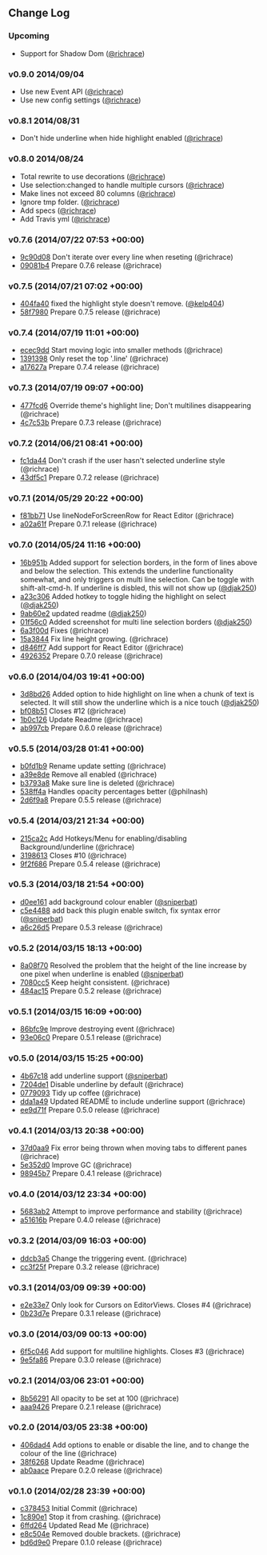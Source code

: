 ## Change Log

### Upcoming
- Support for Shadow Dom ([@richrace])

### v0.9.0 2014/09/04
- Use new Event API ([@richrace])
- Use new config settings ([@richrace])

### v0.8.1 2014/08/31
- Don't hide underline when hide highlight enabled ([@richrace])

### v0.8.0 2014/08/24
- Total rewrite to use decorations ([@richrace])
- Use selection:changed to handle multiple cursors ([@richrace])
- Make lines not exceed 80 columns ([@richrace])
- Ignore tmp folder. ([@richrace])
- Add specs ([@richrace])
- Add Travis yml ([@richrace])

### v0.7.6 (2014/07/22 07:53 +00:00)
- [9c90d08](https://github.com/richrace/highlight-line/commit/9c90d08eefcd567dfd4fb1db8b48037aedd7752e) Don't iterate over every line when reseting (@richrace)
- [09081b4](https://github.com/richrace/highlight-line/commit/09081b45e180959391607c8939cd76f2628efd18) Prepare 0.7.6 release (@richrace)

### v0.7.5 (2014/07/21 07:02 +00:00)
- [404fa40](https://github.com/richrace/highlight-line/commit/404fa4048fb43ea58598e8aa4b56709ba14989e5) fixed the highlight style doesn't remove. ([@kelp404])
- [58f7980](https://github.com/richrace/highlight-line/commit/58f79803086b605cf96dce3204b43513469e0361) Prepare 0.7.5 release (@richrace)

### v0.7.4 (2014/07/19 11:01 +00:00)
- [ecec9dd](https://github.com/richrace/highlight-line/commit/ecec9dd2605797c6682158bc09925eea2e752de8) Start moving logic into smaller methods (@richrace)
- [1391398](https://github.com/richrace/highlight-line/commit/1391398aeebdcc9cc5421d28ec1f8aff02f85120) Only reset the top '.line' (@richrace)
- [a17627a](https://github.com/richrace/highlight-line/commit/a17627a02172e5fd49a61db8982e0c5bb25070a1) Prepare 0.7.4 release (@richrace)

### v0.7.3 (2014/07/19 09:07 +00:00)
- [477fcd6](https://github.com/richrace/highlight-line/commit/477fcd633d73229af1854cc9298aae4a984cedf2) Override theme's highlight line; Don't multilines disappearing (@richrace)
- [4c7c53b](https://github.com/richrace/highlight-line/commit/4c7c53b777d1463a84957c3f351f6b463ea5c345) Prepare 0.7.3 release (@richrace)

### v0.7.2 (2014/06/21 08:41 +00:00)
- [fc1da44](https://github.com/richrace/highlight-line/commit/fc1da44d7d7be57ba1bab181064b5a5210f679bf) Don't crash if the user hasn't selected underline style (@richrace)
- [43df5c1](https://github.com/richrace/highlight-line/commit/43df5c1b5429c77ca8b0d3beb76146e1febfb2d8) Prepare 0.7.2 release (@richrace)

### v0.7.1 (2014/05/29 20:22 +00:00)
- [f81bb71](https://github.com/richrace/highlight-line/commit/f81bb7111fbf934349511110d3b9d033dbf6a1ac) Use lineNodeForScreenRow for React Editor (@richrace)
- [a02a61f](https://github.com/richrace/highlight-line/commit/a02a61fe7d1a10eef063de7ff83f8e202b7f4230) Prepare 0.7.1 release (@richrace)

### v0.7.0 (2014/05/24 11:16 +00:00)
- [16b951b](https://github.com/richrace/highlight-line/commit/16b951be1dcf094ecd7d1d5c60464bf12e026f12) Added support for selection borders, in the form of lines above and below the selection. This extends the underline functionality somewhat, and only triggers on multi line selection. Can be toggle with shift-alt-cmd-h. If underline is disbled, this will not show up ([@djak250])
- [a23c306](https://github.com/richrace/highlight-line/commit/a23c3063baba8355702e025943782d213c05c7ab) Added hotkey to toggle hiding the highlight on select ([@djak250])
- [9ab60e2](https://github.com/richrace/highlight-line/commit/9ab60e27e1cb56f4c83ecf8d83ab174f20c66a20) updated readme ([@djak250])
- [01f56c0](https://github.com/richrace/highlight-line/commit/01f56c0c158fcae4d50f9f455fe77c12a82f6503) Added screenshot for multi line selection borders ([@djak250])
- [6a3f00d](https://github.com/richrace/highlight-line/commit/6a3f00ddbf28f612b27402316b1870f3200d0d7b) Fixes (@richrace)
- [15a3844](https://github.com/richrace/highlight-line/commit/15a38441418728ac1a9aabf64d89e5b22955b644) Fix line height growing. (@richrace)
- [d846ff7](https://github.com/richrace/highlight-line/commit/d846ff71bcd2015bd493b68fff3ba60a0e583fb2) Add support for React Editor (@richrace)
- [4926352](https://github.com/richrace/highlight-line/commit/4926352264a96cf731f37de014bc376de70c24c8) Prepare 0.7.0 release (@richrace)

### v0.6.0 (2014/04/03 19:41 +00:00)
- [3d8bd26](https://github.com/richrace/highlight-line/commit/3d8bd2678405b9fdb446aa1e203d8c4f4a1fab46) Added option to hide highlight on line when a chunk of text is selected. It will still show the underline which is a nice touch ([@djak250])
- [bf08b51](https://github.com/richrace/highlight-line/commit/bf08b517d3faa9793db34a72c7bd8eecb39635d6) Closes #12 (@richrace)
- [1b0c126](https://github.com/richrace/highlight-line/commit/1b0c126e4ea314c996e54caa37e21b8491058e36) Update Readme (@richrace)
- [ab997cb](https://github.com/richrace/highlight-line/commit/ab997cb75b9c3ce8b2f1b124289e666eda491680) Prepare 0.6.0 release (@richrace)

### v0.5.5 (2014/03/28 01:41 +00:00)
- [b0fd1b9](https://github.com/richrace/highlight-line/commit/b0fd1b92d96fad4f3a047f01ae4e362bf884bc64) Rename update setting (@richrace)
- [a39e8de](https://github.com/richrace/highlight-line/commit/a39e8de92458de0d91d8310b34782760e533b2e9) Remove all enabled (@richrace)
- [b3793a8](https://github.com/richrace/highlight-line/commit/b3793a8acd28e335e7c89a7496307a69920fa99b) Make sure line is deleted (@richrace)
- [538ff4a](https://github.com/richrace/highlight-line/commit/538ff4a5b1d0fb5236fe3ddca6ddafdd99e1afe2) Handles opacity percentages better (@philnash)
- [2d6f9a8](https://github.com/richrace/highlight-line/commit/2d6f9a89056fe375fd199a5fb767c6c9b870fd17) Prepare 0.5.5 release (@richrace)

### v0.5.4 (2014/03/21 21:34 +00:00)
- [215ca2c](https://github.com/richrace/highlight-line/commit/215ca2c036c2be15f163d86fbf2180c4a56d3edf) Add Hotkeys/Menu for enabling/disabling Background/underline (@richrace)
- [3198613](https://github.com/richrace/highlight-line/commit/31986138b80b49d78582c78da0513e7e4758e7f7) Closes #10 (@richrace)
- [9f2f686](https://github.com/richrace/highlight-line/commit/9f2f68695ea89bc7e078403d6e7ff77b72d85992) Prepare 0.5.4 release (@richrace)

### v0.5.3 (2014/03/18 21:54 +00:00)
- [d0ee161](https://github.com/richrace/highlight-line/commit/d0ee1610eefcba7b6b61f9937214dd812f9bfb81) add background colour enabler ([@sniperbat])
- [c5e4488](https://github.com/richrace/highlight-line/commit/c5e44888ded3396baf37063cc611152560d380b4) add back this plugin enable switch, fix syntax error ([@sniperbat])
- [a6c26d5](https://github.com/richrace/highlight-line/commit/a6c26d50d39a70d7c9bf0c2214823a959308b2d4) Prepare 0.5.3 release (@richrace)

### v0.5.2 (2014/03/15 18:13 +00:00)
- [8a08f70](https://github.com/richrace/highlight-line/commit/8a08f706300b84667d1f49a7ff88fdd44d758d8c) Resolved the problem that the height of the line increase by one pixel when underline is enabled ([@sniperbat])
- [7080cc5](https://github.com/richrace/highlight-line/commit/7080cc58e5d523eceb4b32d442df01750a7f563c) Keep height consistent. (@richrace)
- [484ac15](https://github.com/richrace/highlight-line/commit/484ac15dc767a08d1d72bc8c467463640dccf575) Prepare 0.5.2 release (@richrace)

### v0.5.1 (2014/03/15 16:09 +00:00)
- [86bfc9e](https://github.com/richrace/highlight-line/commit/86bfc9e6cb362a0944ba724949a5821c5a3ba163) Improve destroying event (@richrace)
- [93e06c0](https://github.com/richrace/highlight-line/commit/93e06c06934b86cd473e1fa444a5f2da97f6c3e0) Prepare 0.5.1 release (@richrace)

### v0.5.0 (2014/03/15 15:25 +00:00)
- [4b67c18](https://github.com/richrace/highlight-line/commit/4b67c189b969ac58206469e7d5cd949def441b2b) add underline support ([@sniperbat])
- [7204de1](https://github.com/richrace/highlight-line/commit/7204de10c40004a116b3a312a5c59340ec0897ee) Disable underline by default (@richrace)
- [0779093](https://github.com/richrace/highlight-line/commit/07790934fb72fe779d0185672fd19c4cb677407a) Tidy up coffee (@richrace)
- [dda1a49](https://github.com/richrace/highlight-line/commit/dda1a49ffae51855b450da281687ef643f0e40f0) Updated README to include underline support (@richrace)
- [ee9d71f](https://github.com/richrace/highlight-line/commit/ee9d71f16ca8ea8874f72793b0e86af24bdff1aa) Prepare 0.5.0 release (@richrace)

### v0.4.1 (2014/03/13 20:38 +00:00)
- [37d0aa9](https://github.com/richrace/highlight-line/commit/37d0aa9f2fb3e6307f63fa664f327640a20b2643) Fix error being thrown when moving tabs to different panes (@richrace)
- [5e352d0](https://github.com/richrace/highlight-line/commit/5e352d0e566e198fc9f070cfb27e6d6c6bd99ebc) Improve GC (@richrace)
- [98945b7](https://github.com/richrace/highlight-line/commit/98945b7b39bdae61d156be486d55bae2f11ef598) Prepare 0.4.1 release (@richrace)

### v0.4.0 (2014/03/12 23:34 +00:00)
- [5683ab2](https://github.com/richrace/highlight-line/commit/5683ab29b340f3f85c39b45b0dae3b336f7b70bf) Attempt to improve performance and stability (@richrace)
- [a51616b](https://github.com/richrace/highlight-line/commit/a51616b85ed99c05ec657f62fd23f59e99ce49f7) Prepare 0.4.0 release (@richrace)

### v0.3.2 (2014/03/09 16:03 +00:00)
- [ddcb3a5](https://github.com/richrace/highlight-line/commit/ddcb3a53ece48c1f541bc7bc414329288bd9a18f) Change the triggering event. (@richrace)
- [cc3f25f](https://github.com/richrace/highlight-line/commit/cc3f25f51d19cf759c495c4d46232b20abe6591a) Prepare 0.3.2 release (@richrace)

### v0.3.1 (2014/03/09 09:39 +00:00)
- [e2e33e7](https://github.com/richrace/highlight-line/commit/e2e33e7557f0e6bba18972d9cea2e834b14ec667) Only look for Cursors on EditorViews. Closes #4 (@richrace)
- [0b23d7e](https://github.com/richrace/highlight-line/commit/0b23d7e90d64ccd27f494ab18f11ee1f60d543dd) Prepare 0.3.1 release (@richrace)

### v0.3.0 (2014/03/09 00:13 +00:00)
- [6f5c046](https://github.com/richrace/highlight-line/commit/6f5c04624f529460e92574e4b02a857e984067d5) Add support for multiline highlights. Closes #3 (@richrace)
- [9e5fa86](https://github.com/richrace/highlight-line/commit/9e5fa86c429c50443d8a6ef417e78ec04149f600) Prepare 0.3.0 release (@richrace)

### v0.2.1 (2014/03/06 23:01 +00:00)
- [8b56291](https://github.com/richrace/highlight-line/commit/8b56291482a254ee4c13f6d47372fd9eb46686b6) All opacity to be set at 100 (@richrace)
- [aaa9426](https://github.com/richrace/highlight-line/commit/aaa9426c769760fea982b109e5136ae769cdc8ce) Prepare 0.2.1 release (@richrace)

### v0.2.0 (2014/03/05 23:38 +00:00)
- [406dad4](https://github.com/richrace/highlight-line/commit/406dad4e4daccdabe0450c4141d745f4f1b5da44) Add options to enable or disable the line, and to change the colour of the line (@richrace)
- [38f6268](https://github.com/richrace/highlight-line/commit/38f6268d258c6d71e9ce183f239f7c8bd227193a) Update Readme (@richrace)
- [ab0aace](https://github.com/richrace/highlight-line/commit/ab0aaceebfdb59691a7dccf64419cec88f269e64) Prepare 0.2.0 release (@richrace)

### v0.1.0 (2014/02/28 23:39 +00:00)
- [c378453](https://github.com/richrace/highlight-line/commit/c378453c896347f029f3585c3ec62b797dcda8cc) Initial Commit (@richrace)
- [1c890e1](https://github.com/richrace/highlight-line/commit/1c890e17722bd878773196b53bddb57d76e85068) Stop it from crashing. (@richrace)
- [6ffd264](https://github.com/richrace/highlight-line/commit/6ffd26423635c293bddf9c17c9821dce94328cac) Updated Read Me (@richrace)
- [e8c504e](https://github.com/richrace/highlight-line/commit/e8c504ee4bbfc23ad8ad0b0d079d3dbb698f37c8) Removed double brackets. (@richrace)
- [bd6d9e0](https://github.com/richrace/highlight-line/commit/bd6d9e07398e79ddd56569dc804fabee4470cdee) Prepare 0.1.0 release (@richrace)

[@djak250]: https://github.com/djak250
[@richrace]: https://github.com/richrace
[@kelp404]: https://github.com/kelp404
[@sniperbat]: https://github.com/sniperbat
